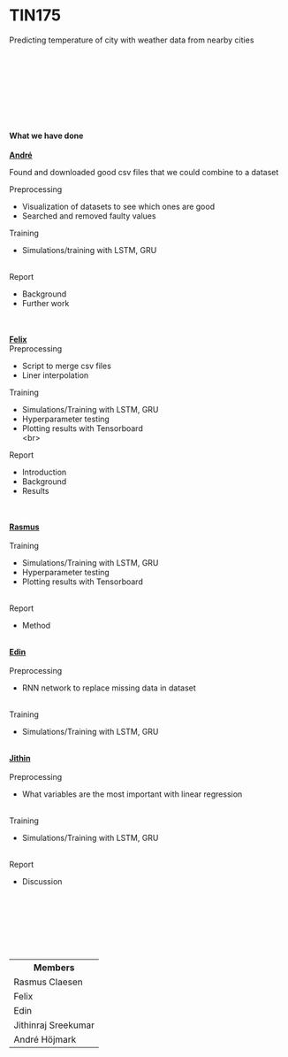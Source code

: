 # TIN175
Predicting temperature of city with weather data from nearby cities<br><br><br><br><br><br><br><br><br>



<h4> What we have done </h4>
<b><u>André</u></b>

Found and downloaded good csv files that we could combine to a dataset<br>

Preprocessing<br>
- Visualization of datasets to see which ones are good
- Searched and removed faulty values

Training<br>
- Simulations/training with LSTM, GRU<br><br>

Report<br>
- Background<br>
- Further work<br><br><br>


<b><u>Felix</u><br></b>
Preprocessing
- Script to merge csv files
- Liner interpolation

Training<br>
- Simulations/Training with LSTM, GRU <br>
- Hyperparameter testing<br>
- Plotting results with Tensorboard<br>\<br>

Report<br>
- Introduction<br>
- Background<br>
- Results<br><br><br>


<b><u> Rasmus </u></b><br><br>
Training<br>
- Simulations/Training with LSTM, GRU <br>
- Hyperparameter testing<br>
- Plotting results with Tensorboard<br><br>

Report<br>
- Method<br><br>


<b><u> Edin </u> <br><br></b>
Preprocessing
- RNN network to replace missing data in dataset <br><br>

Training<br>
- Simulations/Training with LSTM, GRU <br><br>


<b><u> Jithin </u><br><br></b>
Preprocessing <br>
- What variables are the most important with linear regression <br><br>

Training<br>
- Simulations/Training with LSTM, GRU <br><br>

Report<br>
- Discussion














<br><br><br><br><br><br>


<table class="tg">
  <tr>
    <th class="tg-0lax"><span style="font-weight:bold">Members</span></th>
  </tr>
  <tr>
    <td class="tg-0lax">Rasmus Claesen</td>
  </tr>
  <tr>
    <td class="tg-0lax">Felix</td>
  </tr>
  <tr>
    <td class="tg-0lax">Edin</td>
  </tr>
  <tr>
    <td class="tg-0lax">Jithinraj Sreekumar</td>
  </tr>
  <tr>
    <td class="tg-0lax">André Höjmark</td>
  </tr>
</table>
